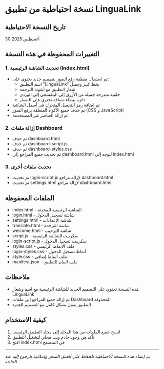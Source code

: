 # نسخة احتياطية من تطبيق LinguaLink

## تاريخ النسخة الاحتياطية
30 أغسطس 2025

## التغييرات المحفوظة في هذه النسخة

### 1. تحديث الشاشة الرئيسية (index.html)
- تم استبدال منطقة رفع الصور بتصميم جديد يحتوي على:
  - اسم التطبيق "LinguaLink" بخط كبير وجميل
  - شعار التطبيق مع أيقونة الترجمة
  - خلفية متدرجة جميلة من الأزرق إلى البنفسجي إلى الوردي
  - دائرة بيضاء شفافة تحتوي على الشعار
- تم إضافة رمز التحميل المتحرك في أسفل الشاشة
- تم حذف جميع الأكواد المتعلقة برفع الصور (CSS و JavaScript)
- تم إزالة العناصر غير المستخدمة

### 2. إزالة ملفات Dashboard
- تم حذف dashboard.html
- تم حذف dashboard-script.js
- تم حذف dashboard-styles.css
- تم تحديث جميع المراجع إلى dashboard.html لتوجه إلى index.html

### 3. تحديث ملفات أخرى
- تم تحديث login-script.js لإزالة مراجع dashboard.html
- تم تحديث settings.html لإزالة مراجع dashboard.html

## الملفات المحفوظة
- index.html - الشاشة الرئيسية المحدثة
- login.html - شاشة تسجيل الدخول
- settings.html - شاشة الإعدادات
- translate.html - شاشة الترجمة
- welcome.html - شاشة الترحيب
- script.js - سكريبت الشاشة الرئيسية
- login-script.js - سكريبت تسجيل الدخول
- styles.css - ملف الأنماط الرئيسي
- login-styles.css - أنماط تسجيل الدخول
- style.css - ملف أنماط إضافي
- manifest.json - ملف البيان للتطبيق

## ملاحظات
- هذه النسخة تحتوي على التصميم الجديد للشاشة الرئيسية مع اسم وشعار LinguaLink
- تم إزالة جميع المراجع إلى ملفات Dashboard المحذوفة
- التطبيق يعمل بشكل كامل مع التصميم الجديد

## كيفية الاستخدام
1. انسخ جميع الملفات من هذا المجلد إلى مجلد التطبيق الرئيسي
2. تأكد من وجود خادم ويب محلي لتشغيل التطبيق
3. افتح index.html في المتصفح

---
*تم إنشاء هذه النسخة الاحتياطية للحفاظ على العمل المنجز وإمكانية الرجوع إليه عند الحاجة*